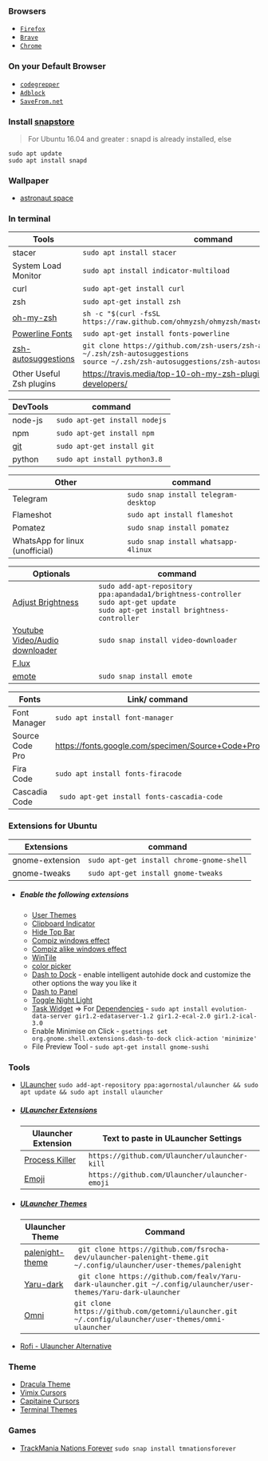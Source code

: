 ### Browsers
 - [```Firefox```](https://www.mozilla.org/en-US/firefox/linux/)
 - [```Brave```](https://brave.com/linux/)
 - [```Chrome```](https://www.google.com/intl/en_in/chrome/)


### On your Default Browser
 - [```codegrepper```](https://www.google.com/search?q=codegrepper+extension)  
 - [```Adblock```](https://www.google.com/search?q=adblock+extension)
 - [```SaveFrom.net```](https://addons.mozilla.org/en-US/firefox/addon/savefromnet-helper/) 

### Install [snapstore](https://snapcraft.io/store)
> For Ubuntu 16.04 and greater : snapd is already installed, else

    sudo apt update
    sudo apt install snapd

### Wallpaper

 - [astronaut space](https://www.wallpaperflare.com/astronaut-space-black-background-artwork-wallpaper-gjfku/download/1366x768)
 
 ### In terminal
 
| Tools | command |
| ------ | ------ |
|stacer|```sudo apt install stacer```|
|System Load Monitor|```sudo apt install indicator-multiload```|
|curl|```sudo apt-get install curl```|
|zsh|```sudo apt-get install zsh```|
|[oh-my-zsh](https://ohmyz.sh/#install)|```sh -c "$(curl -fsSL https://raw.github.com/ohmyzsh/ohmyzsh/master/tools/install.sh)"```|
|[Powerline Fonts](https://github.com/powerline/fonts)|```sudo apt-get install fonts-powerline ```|
|[zsh-autosuggestions](https://github.com/zsh-users/zsh-autosuggestions/blob/master/INSTALL.md)|```git clone https://github.com/zsh-users/zsh-autosuggestions ~/.zsh/zsh-autosuggestions```  <br>    ```source ~/.zsh/zsh-autosuggestions/zsh-autosuggestions.zsh``` |
|Other Useful Zsh plugins| https://travis.media/top-10-oh-my-zsh-plugins-for-productive-developers/|


|DevTools | command|
| ------ | ------ |
|node-js|```sudo apt-get install nodejs```|
|npm|```sudo apt-get install npm```|
|[git](https://git-scm.com/)|```sudo apt-get install git```|
|python|```sudo apt install python3.8```|

| Other | command|
| ------ | ------ |
|Telegram|```sudo snap install telegram-desktop```|
|Flameshot|```sudo apt install flameshot```|
|Pomatez|```sudo snap install pomatez```|
|WhatsApp for linux (unofficial)|```sudo snap install whatsapp-4linux```|

| Optionals | command|
| ------ | ------ |
|[Adjust Brightness](https://techstoriesindia.blogspot.com/2020/05/reduce-external-monitor-brightness-ubuntu-linux.html)|```sudo add-apt-repository ppa:apandada1/brightness-controller```<br>```sudo apt-get update```<br>```sudo apt-get install brightness-controller```|
|[Youtube Video/Audio downloader](https://snapcraft.io/install/video-downloader/ubuntu#install)|```sudo snap install video-downloader```|
|[F.lux](https://justgetflux.com/)||
|[emote](https://snapcraft.io/install/emote/ubuntu#install)|```sudo snap install emote```|

| Fonts | Link/ command|
|-----|-----|
|Font Manager| ```sudo apt install font-manager```|
|Source Code Pro|https://fonts.google.com/specimen/Source+Code+Pro|
|Fira Code|```sudo apt install fonts-firacode```|
|Cascadia Code|``` sudo apt-get install fonts-cascadia-code```|

### Extensions for Ubuntu

| Extensions | command|
| ------ | ------ |
|gnome-extension  |```sudo apt-get install chrome-gnome-shell```|
|gnome-tweaks |```sudo apt-get install gnome-tweaks```|

- ##### Enable the following extensions
    - [User Themes](https://extensions.gnome.org/extension/19/user-themes/)
    - [Clipboard Indicator](https://extensions.gnome.org/extension/779/clipboard-indicator/)
    - [Hide Top Bar](https://extensions.gnome.org/extension/545/hide-top-bar/)
    - [Compiz windows effect](https://extensions.gnome.org/extension/3210/compiz-windows-effect/)
    - [Compiz alike windows effect](https://extensions.gnome.org/extension/2950/compiz-alike-windows-effect/)
    - [WinTile](https://extensions.gnome.org/extension/1723/wintile-windows-10-window-tiling-for-gnome/)
    - [color picker](https://extensions.gnome.org/extension/3396/color-picker/)
    - [Dash to Dock](https://extensions.gnome.org/extension/307/dash-to-dock/) - enable intelligent autohide dock and customize the other options the way you like it
    - [Dash to Panel](https://extensions.gnome.org/extension/1160/dash-to-panel/)
    - [Toggle Night Light](https://extensions.gnome.org/extension/3933/toggle-night-light/)
    - [Task Widget](https://extensions.gnome.org/extension/3569/task-widget/) => For [Dependencies](https://www.omgubuntu.co.uk/2020/09/task-widget-gnome-shell-extension) - ```sudo apt install evolution-data-server gir1.2-edataserver-1.2 gir1.2-ecal-2.0 gir1.2-ical-3.0```
    - Enable Minimise on Click - ```gsettings set org.gnome.shell.extensions.dash-to-dock click-action 'minimize'``` 
    - File Preview Tool - ```sudo apt-get install gnome-sushi```
    
### Tools
- [ULauncher](https://ulauncher.io/#Download) 
```sudo add-apt-repository ppa:agornostal/ulauncher && sudo apt update && sudo apt install ulauncher```

- ##### [ULauncher Extensions](https://ext.ulauncher.io/https://ext.ulauncher.io/)
  | Ulauncher Extension | Text to paste in ULauncher Settings |
  | ------ | ------ |
  |[Process Killer](https://ext.ulauncher.io/-/github-ulauncher-ulauncher-kill)| ```https://github.com/Ulauncher/ulauncher-kill ```|
  |[Emoji](https://ext.ulauncher.io/-/github-ulauncher-ulauncher-emoji)|```https://github.com/Ulauncher/ulauncher-emoji```|   

- ##### [ULauncher Themes](https://gist.github.com/gornostal/02a232e6e560da7946c053555ced6cce)
   | Ulauncher Theme | Command |
   | ------ | ------ |
   |[palenight-theme](https://github.com/fsrocha-dev/ulauncher-palenight-theme)|``` git clone https://github.com/fsrocha-dev/ulauncher-palenight-theme.git ~/.config/ulauncher/user-themes/palenight```|
   |[Yaru-dark](https://github.com/fealv/Yaru-dark-ulauncher)|``` git clone https://github.com/fealv/Yaru-dark-ulauncher.git ~/.config/ulauncher/user-themes/Yaru-dark-ulauncher```|   
   |[Omni](https://github.com/getomni/ulauncher.git)|```git clone https://github.com/getomni/ulauncher.git ~/.config/ulauncher/user-themes/omni-ulauncher ```|
   
- [Rofi - Ulauncher Alternative](https://github.com/davatorium/rofi/)    

### Theme
- [Dracula Theme](https://draculatheme.com/gtk)
- [Vimix Cursors](https://github.com/vinceliuice/Vimix-cursors)
- [Capitaine Cursors](https://github.com/keeferrourke/capitaine-cursors)
- [Terminal Themes](https://mayccoll.github.io/Gogh/)

### Games 
- [TrackMania Nations Forever](https://snapcraft.io/tmnationsforever) ```sudo snap install tmnationsforever```


